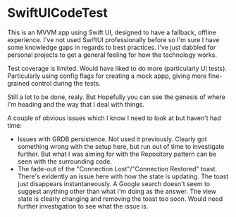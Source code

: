 # SwiftUICodeTest

This is an MVVM app using Swift UI, designed to have a fallback, offline experience. I've not used SwiftUI professionally before so I'm sure I have some knowledge gaps in regards to best practices. I've just dabbled for personal projects to get a general feeling for how the technology works.

Test coverage is limited. Would have liked to do more (particularly UI tests). Particularly using config flags for creating a mock appp, giving more fine-grained control during the tests.

Still a lot to be done, realy. But Hopefully you can see the genesis of where I'm heading and the way that I deal with things.

A couple of obvious issues which I know I need to look at but haven't had time:
- Issues with GRDB persistence. Not used it previously. Clearly got something wrong with the setup here, but run out of time to investigate further. But what I was aiming for with the Repository pattern can be seen with the surrounding code.
- The fade-out of the "Connection Lost"/"Connection Restored" toast. There's evidently an issue here with how the state is updating. The toast just disappears instantaneously. A Google search doesn't seem to suggest anything other than what I'm doing as the answer. The view state is clearly changing and removing the toast too soon. Would need further investigation to see what the issue is.
